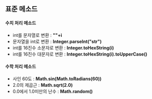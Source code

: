 ## 표준 메소드 ##
#### 수치 처리 메소드 ####
- int를 문자열로 변환 : **""+i**
- 문자열을 int로 변환 : **Integer.parseInt("str")**
- int를 16진수 소문자로 변환 : **Integer.toHexString(i)**
- int를 16진수 대문자로 변환 : **Integer.toHexString(i).toUpperCase()**

#### 수학 처리 메소드 ####
- 사인 60도 :  **Math.sin(Math.toRadians(60))**
- 2.0의 제곱근 : **Math.sqrt(2.0)**
- 0.0에서 1.0미만의 난수 : **Math.random()**
